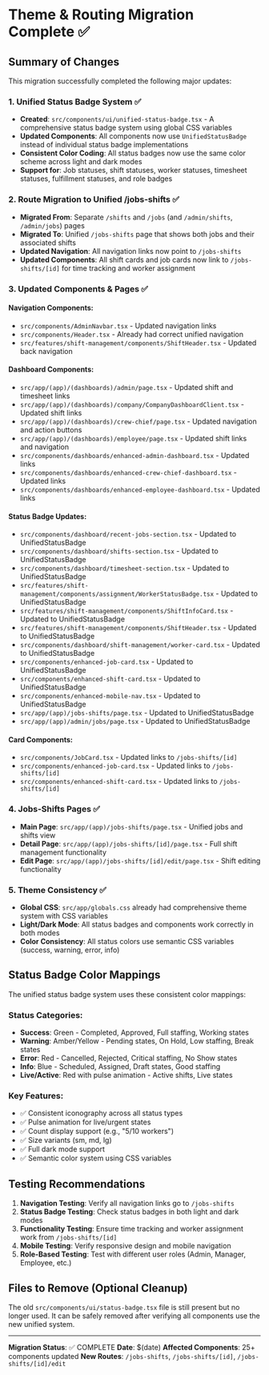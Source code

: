 # Theme & Routing Migration Complete ✅

## Summary of Changes

This migration successfully completed the following major updates:

### 1. Unified Status Badge System ✅
- **Created**: `src/components/ui/unified-status-badge.tsx` - A comprehensive status badge system using global CSS variables
- **Updated Components**: All components now use `UnifiedStatusBadge` instead of individual status badge implementations
- **Consistent Color Coding**: All status badges now use the same color scheme across light and dark modes
- **Support for**: Job statuses, shift statuses, worker statuses, timesheet statuses, fulfillment statuses, and role badges

### 2. Route Migration to Unified /jobs-shifts ✅
- **Migrated From**: Separate `/shifts` and `/jobs` (and `/admin/shifts`, `/admin/jobs`) pages
- **Migrated To**: Unified `/jobs-shifts` page that shows both jobs and their associated shifts
- **Updated Navigation**: All navigation links now point to `/jobs-shifts`
- **Updated Components**: All shift cards and job cards now link to `/jobs-shifts/[id]` for time tracking and worker assignment

### 3. Updated Components & Pages ✅

#### Navigation Components:
- `src/components/AdminNavbar.tsx` - Updated navigation links
- `src/components/Header.tsx` - Already had correct unified navigation
- `src/features/shift-management/components/ShiftHeader.tsx` - Updated back navigation

#### Dashboard Components:
- `src/app/(app)/(dashboards)/admin/page.tsx` - Updated shift and timesheet links
- `src/app/(app)/(dashboards)/company/CompanyDashboardClient.tsx` - Updated shift links
- `src/app/(app)/(dashboards)/crew-chief/page.tsx` - Updated navigation and action buttons
- `src/app/(app)/(dashboards)/employee/page.tsx` - Updated shift links and navigation
- `src/components/dashboards/enhanced-admin-dashboard.tsx` - Updated links
- `src/components/dashboards/enhanced-crew-chief-dashboard.tsx` - Updated links
- `src/components/dashboards/enhanced-employee-dashboard.tsx` - Updated links

#### Status Badge Updates:
- `src/components/dashboard/recent-jobs-section.tsx` - Updated to UnifiedStatusBadge
- `src/components/dashboard/shifts-section.tsx` - Updated to UnifiedStatusBadge
- `src/components/dashboard/timesheet-section.tsx` - Updated to UnifiedStatusBadge
- `src/features/shift-management/components/assignment/WorkerStatusBadge.tsx` - Updated to UnifiedStatusBadge
- `src/features/shift-management/components/ShiftInfoCard.tsx` - Updated to UnifiedStatusBadge
- `src/features/shift-management/components/ShiftHeader.tsx` - Updated to UnifiedStatusBadge
- `src/components/dashboard/shift-management/worker-card.tsx` - Updated to UnifiedStatusBadge
- `src/components/enhanced-job-card.tsx` - Updated to UnifiedStatusBadge
- `src/components/enhanced-shift-card.tsx` - Updated to UnifiedStatusBadge
- `src/components/enhanced-mobile-nav.tsx` - Updated to UnifiedStatusBadge
- `src/app/(app)/jobs-shifts/page.tsx` - Updated to UnifiedStatusBadge
- `src/app/(app)/admin/jobs/page.tsx` - Updated to UnifiedStatusBadge

#### Card Components:
- `src/components/JobCard.tsx` - Updated links to `/jobs-shifts/[id]`
- `src/components/enhanced-job-card.tsx` - Updated links to `/jobs-shifts/[id]`
- `src/components/enhanced-shift-card.tsx` - Updated links to `/jobs-shifts/[id]`

### 4. Jobs-Shifts Pages ✅
- **Main Page**: `src/app/(app)/jobs-shifts/page.tsx` - Unified jobs and shifts view
- **Detail Page**: `src/app/(app)/jobs-shifts/[id]/page.tsx` - Full shift management functionality 
- **Edit Page**: `src/app/(app)/jobs-shifts/[id]/edit/page.tsx` - Shift editing functionality

### 5. Theme Consistency ✅
- **Global CSS**: `src/app/globals.css` already had comprehensive theme system with CSS variables
- **Light/Dark Mode**: All status badges and components work correctly in both modes
- **Color Consistency**: All status colors use semantic CSS variables (success, warning, error, info)

## Status Badge Color Mappings

The unified status badge system uses these consistent color mappings:

### Status Categories:
- **Success**: Green - Completed, Approved, Full staffing, Working states
- **Warning**: Amber/Yellow - Pending states, On Hold, Low staffing, Break states  
- **Error**: Red - Cancelled, Rejected, Critical staffing, No Show states
- **Info**: Blue - Scheduled, Assigned, Draft states, Good staffing
- **Live/Active**: Red with pulse animation - Active shifts, Live states

### Key Features:
- ✅ Consistent iconography across all status types
- ✅ Pulse animation for live/urgent states
- ✅ Count display support (e.g., "5/10 workers")
- ✅ Size variants (sm, md, lg)
- ✅ Full dark mode support
- ✅ Semantic color system using CSS variables

## Testing Recommendations

1. **Navigation Testing**: Verify all navigation links go to `/jobs-shifts`
2. **Status Badge Testing**: Check status badges in both light and dark modes
3. **Functionality Testing**: Ensure time tracking and worker assignment work from `/jobs-shifts/[id]`
4. **Mobile Testing**: Verify responsive design and mobile navigation
5. **Role-Based Testing**: Test with different user roles (Admin, Manager, Employee, etc.)

## Files to Remove (Optional Cleanup)

The old `src/components/ui/status-badge.tsx` file is still present but no longer used. It can be safely removed after verifying all components use the new unified system.

---

**Migration Status**: ✅ COMPLETE
**Date**: $(date)
**Affected Components**: 25+ components updated
**New Routes**: `/jobs-shifts`, `/jobs-shifts/[id]`, `/jobs-shifts/[id]/edit`